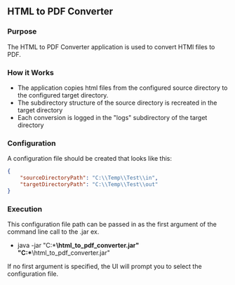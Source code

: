 ## HTML to PDF Converter

### Purpose
The HTML to PDF Converter application is used to convert HTMl files to PDF.

### How it Works
- The application copies html files from the configured source directory to the configured target directory.
- The subdirectory structure of the source directory is recreated in the target directory
- Each conversion is logged in the "logs" subdirectory of the target directory

### Configuration
A configuration file should be created that looks like this:
```json
{
    "sourceDirectoryPath": "C:\\Temp\\Test\\in",
    "targetDirectoryPath": "C:\\Temp\\Test\\out"
}
```

### Execution

This configuration file path can be passed in as the first argument of the command line call to the .jar
ex.
- java -jar "C:\***\html_to_pdf_converter.jar" "C:\***\html_to_pdf_converter.jar"

If no first argument is specified, the UI will prompt you to select the configuration file.